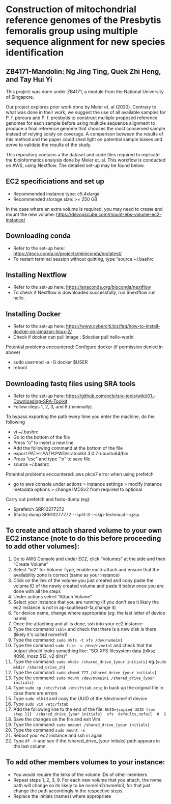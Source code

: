 # Construction of mitochondrial reference genomes of the Presbytis femoralis group using multiple sequence alignment for new species identification
## ZB4171-Mandolin: Ng Jing Ting, Quek Zhi Heng, and Tay Hui Yi

This project was done under ZB4171, a module from the National University of Singapore. 

Our project explores prior work done by Meier et. al (2020). Contrary to what was done in their work, we suggest the use of all available samples for P. f. percura and P. f. presbytis to construct multiple proposed reference genomes for each sample before using multiple sequence alignment to produce a final reference genome that chooses the most conserved sample instead of relying solely on coverage. A comparison between the results of this method and the paper could shed light on potential sample biases and serve to validate the results of the study.

This repository contains a the dataset and code files required to replicate the bioinformatics analysis done by Meier et. al. This workflow is conducted on AWS, using Nextflow. The detailed set-up may be found below. 

## EC2 specificiations and set up
- Recommended instance type: c5.4xlarge
- Recommended storage size: >= 250 GB
  
In the case where an extra volume is required, you may need to create and mount the new volume: https://devopscube.com/mount-ebs-volume-ec2-instance/

## Downloading conda
- Refer to the set-up here: https://docs.conda.io/projects/miniconda/en/latest/
- To restart terminal session without quitting, type “source ~/.bashrc

## Installing Nextflow
- Refer to the set-up here: https://anaconda.org/bioconda/nextflow
- To check if Nextflow is downloaded successfully, run $nextflow run hello.

## Installing Docker
- Refer to the set-up here: https://www.cyberciti.biz/faq/how-to-install-docker-on-amazon-linux-2/
- Check if docker can pull image : $docker pull hello-world
  
Potential problems encountered: Configure docker (if permission denied in above)
- sudo usermod -a -G docker $USER
- reboot

## Downloading fastq files using SRA tools
- Refer to the set-up here: https://github.com/ncbi/sra-tools/wiki/01.-Downloading-SRA-Toolkit
- Follow steps 1, 2, 3, and 8 (minimally).
  
To bypass exporting the path every time you enter the machine, do the following 
- vi ~/.bashrc
- Go to the bottom of the file 
- Press “o” to insert a new line
- Add the following command at the bottom of the file 
- export PATH=$PATH:$PWD/sratoolkit.3.0.7-ubuntu64/bin
- Press “esc” and type “:x” to save file
- source ~/.bashrc

Potential problems encountered: aws pkcs7 error when using prefetch
- go to aws console under actions > instance settings > modify instance metadata options > change IMDSv2 from required to optional

Carry out prefetch and fastq-dump (eg):
- $prefetch SRR10277272
- $fastq-dump SRR10277272 --split-3 --skip-technical --gzip

## To create and attach shared volume to your own EC2 instance (note to do this before proceeding to add other volumes):
1. Go to AWS Console and under EC2, click “Volumes” at the side and then “Create Volume”
2. Select “io2” for Volume Type, enable multi-attach and ensure that the availability zone is correct (same as your instance)
3. Click on the link of the volume you just created and copy paste the volume ID of the newly created volume and paste it below once you are done with all the steps
4. Under actions select “Attach Volume”
5. Select your instance that you are running (if you don't see it likely the ec2 instance is not in ap-southeast-1a,change it)
6. For device name, change where appropriate (eg. the last letter of device name) 
7. Once the attaching and all is done, ssh into your ec2 instance
8. Type the command `lsblk` and check that there is a new disk is there (likely it's called nvme1n1)
9. Type the command: ```sudo mkfs -t xfs /dev/nvme1n1```
10. Type the command `sudo file -s /dev/nvme1n1` and check that the output should looks something like:  “SGI XFS filesystem data (blksz 4096, inosz 512, v2 dirs)”
11. Type the command: ```sudo mkdir /shared_drive_{your initials}``` eg.(`sudo mkdir /shared_drive_zh`)
12. Type the command: ```sudo chmod 777 /shared_drive_{your initials}```
13. Type the command: ```sudo mount /dev/nvme1n1 /shared_drive_{your initials}```
14. Type `sudo cp /etc/fstab /etc/fstab.orig` to back up the original file in case there are errors
15. Type `sudo blkid` and copy the UUID of the /dev/nvme1n1 device 
16. Type `sudo vim /etc/fstab`
17. Add the following line to the end of the file: ```UUID={copied UUID from step 11}  /shared_drive_{your initials}  xfs  defaults,nofail  0  2```
18. Save the changes on the file and exit Vim
19. Type the command: `sudo umount /shared_drive_{your initials}`
20. Type the command `sudo mount -a`
21. Reboot your ec2 instance and ssh in again
22. Type `df -h` and see if the /shared_drive_{your initials} path appears in the last column

## To add other members volumes to your instance:
- You would require the links of the volume IDs of other members
- Repeat steps 1, 2, 3, 9. For each new volume that you attach, the nvme path will change so its likely to be nvme1n2/nvme1n3, for that just change the path accordingly in the respective steps.
- Replace the initials (names) where appropriate


